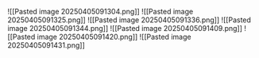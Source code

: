 ![[Pasted image 20250405091304.png]]
![[Pasted image 20250405091325.png]]
![[Pasted image 20250405091336.png]]
![[Pasted image 20250405091344.png]]
![[Pasted image 20250405091409.png]]
![[Pasted image 20250405091420.png]]
![[Pasted image 20250405091431.png]]